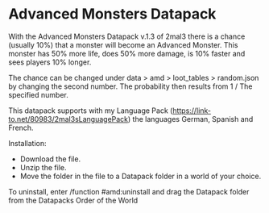 # Advanced Monsters Datapack
With the Advanced Monsters Datapack v.1.3 of 2mal3 there is a chance (usually 10%) that a monster will become an Advanced Monster. This monster has 50% more life, does 50% more damage, is 10% faster and sees players 10% longer.

The chance can be changed under data > amd > loot_tables > random.json by changing the second number. The probability then results from 1 / The specified number.

This datapack supports with my Language Pack (https://link-to.net/80983/2mal3sLanguagePack) the languages German, Spanish and French.

Installation:
 - Download the file.
 - Unzip the file.
 - Move the folder in the file to a Datapack folder in a world of your choice.
 
 To uninstall, enter /function #amd:uninstall and drag the Datapack folder from the Datapacks Order of the World

